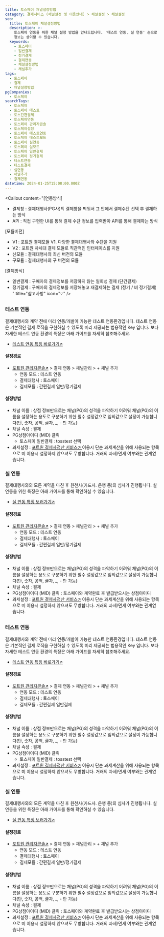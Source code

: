 ```yaml
---
title: 토스페이 채널설정방법
category: 결제서비스 (채널설정 및 이용안내) > 채널설정 > 채널설정
seo:
  title: 토스페이 채널설정방법
  description: >-
    토스페이 연동을 위한 채널 설정 방법을 안내드립니다. '테스트 연동, 실 연동' 순으로 이뤄지며, 결제대행사와 연동방식별로 설정하는
    정보는 상이할 수 있습니다.
  keywords:
    - 토스페이
    - 일반결제
    - 정기결제
    - 결제연동
    - 채널설정방법
    - 채널추가
tags:
  - 토스페이
  - 결제
  - 채널설정방법
pgCompanies:
  - 토스페이
searchTags:
  - 토스페이
  - 토스페이 테스트
  - 토스간편결제
  - 토스페이연동
  - 토스페이 관리자콘솔
  - 토스페이설정
  - 토스페이 테스트연동
  - 토스페이 테스트모드
  - 토스페이 실연동
  - 토스페이 실모드
  - 토스페이 일반결제
  - 토스페이 정기결제
  - 테스트연동
  - 테스트결제
  - 실연동
  - 채널추가
  - 결제연동
datetime: 2024-01-25T15:00:00.000Z
---
```


<Callout content="결제 연동을 위한 채널 설정 방법을 안내해 드립니다.
결제 연동을 위해서 채널설정은 필수이며 결제대행사와 연동방식별로 설정하는 정보는 상이할 수 있습니다.
또한 채널 설정 없이 결제 연동을 하실 경우 정상적인 호출이 불가하며, 오류가 발생됩니다." />

<Highlight url="#7_간편결제-일반결제" text="토스페이 일반결제 설정 바로가기 ↓" />

<Callout content="[연동방식]
- 결제창 : 결제대행사(PG사)의 결제창을 띄워서 그 안에서 결제수단 선택 후 결제하는 방식
- API : 직접 구현한 UI를 통해 결제 수단 정보를 입력받아 API를 통해 결제하는 방식

[모듈버전]
- V1 : 포트원 결제모듈 V1. 다양한 결제대행사와 수단을 지원
- V2 : 포트원 차세대 결제 모듈로 직관적인 인터페이스를 지원
- 신모듈 : 결제대행사의 최신 버전의 모듈
- 구모듈 : 결제대행사의 구 버전의 모듈

[결제방식]
- 일반결제 : 구매자의 결제정보를 저장하지 않는 일회성 결제 (단건결제)
- 정기결제 : 구매자의 결제정보를 저장해놓고 재결제하는 결제 (정기 / 비 정기결제)
" title="참고사항" icon="💡" />

## <Highlight text="간편결제 일반/정기결제" />

### **테스트 연동**

결제대행사와 계약 전에 미리 연동/개발이 가능한 테스트 연동환경입니다. 테스트 연동은 기본적인 결제 로직을 구현하실 수 있도록 미리 제공되는 범용적인 Key 입니다. 보다 자세한 테스트 연동 환경의 특징은 아래 가이드를 자세히 참조해주세요.

- [테스트 연동 특징 바로가기↗](https://help.portone.io/category/procedure/payment-integration/test?page=1)



#### **설정경로**

- [포트원 관리자콘솔↗](https://admin.portone.io/) > 결제 연동 > 채널관리 > + 채널 추가
  - 연동 모드 : 테스트 연동
  - 결제대행사 : 토스페이
  - 결제모듈 : 간편결제 일반/정기결제

#### **설정방법**

- 채널 이름 : 상점 정보만으로는 채널(PG)의 성격을 파악하기 어려워 채널(PG)의 이름을 설정하는 용도로 구분하기 위한 필수 설정값으로 임의값으로 설정이 가능합니다(단, 숫자, 공백, 글자, \_, - 만 가능)
- 채널 속성 : 결제
- PG상점아이디 (MID) 클릭
  - 토스페이 일반결제 : tosstest 선택
- 과세설정 : [포트원 결제사정산 서비스↗ ](https://admin.portone.io/reconciliation/summary)이용시 단순 과세계산을 위해 사용되는 항목으로 미 이용시 설정하지 않으셔도 무방합니다. 거래의 과세/면세 여부와는 관계없습니다.

### **실 연동**

결제대행사와의 모든 계약을 마친 후 원천사(카드사. 은행 등)의 심사가 진행됩니다. 실 연동을 위한 특징은 아래 가이드를 통해 확인하실 수 있습니다.

- [실 연동 특징 보러가기↗](https://help.portone.io/category/procedure/payment-integration/real?page=1)

<Callout content="발급된 상점 아이디의 카드사 심사가 이루어지지 않았을 경우 결제가 실패되오니 카드사 심사 완료 여부를 체크해 주세요!
" title=" 체크사항" icon="💡" />



#### **설정경로**

- [포트원 관리자콘솔↗](https://admin.portone.io/) > 결제 연동 > 채널관리 > + 채널 추가
  - 연동 모드 : 테스트 연동
  - 결제대행사 : 토스페이
  - 결제모듈 : 간편결제 일반/정기결제

#### **설정방법**

- 채널 이름 : 상점 정보만으로는 채널(PG)의 성격을 파악하기 어려워 채널(PG)의 이름을 설정하는 용도로 구분하기 위한 필수 설정값으로 임의값으로 설정이 가능합니다(단, 숫자, 공백, 글자, \_, - 만 가능)
- 채널 속성 : 결제
- PG상점아이디 (MID) 클릭 : 토스페이와 계약완료 후 발급받으시는 상점아이디
- 과세설정 : [포트원 결제사정산 서비스↗](https://admin.portone.io/reconciliation/summary) 이용시 단순 과세계산을 위해 사용되는 항목으로 미 이용시 설정하지 않으셔도 무방합니다. 거래의 과세/면세 여부와는 관계없습니다.

<Callout title="V2 토스페이 일반/정기결제  개발가이드 보러가기↗" />

<Callout title="V1 토스페이 일반/정기결제  개발가이드 보러가기↗" />

## <Highlight text="간편결제 일반결제" />

### **테스트 연동**

결제대행사와 계약 전에 미리 연동/개발이 가능한 테스트 연동환경입니다. 테스트 연동은 기본적인 결제 로직을 구현하실 수 있도록 미리 제공되는 범용적인 Key 입니다. 보다 자세한 테스트 연동 환경의 특징은 아래 가이드를 자세히 참조해주세요.

- [테스트 연동 특징 바로가기↗](https://help.portone.io/category/procedure/payment-integration/test?page=1)



#### **설정경로**

- [포트원 관리자콘솔↗](https://admin.portone.io/) > 결제 연동 > 채널관리 > + 채널 추가
  - 연동 모드 : 테스트 연동
  - 결제대행사 : 토스페이
  - 결제모듈 : 간편결제 일반결제

#### **설정방법**

- 채널 이름 : 상점 정보만으로는 채널(PG)의 성격을 파악하기 어려워 채널(PG)의 이름을 설정하는 용도로 구분하기 위한 필수 설정값으로 임의값으로 설정이 가능합니다(단, 숫자, 공백, 글자, \_, - 만 가능)
- 채널 속성 : 결제
- PG상점아이디 (MID) 클릭
  - 토스페이 일반결제 : tosstest 선택
- 과세설정 : [포트원 결제사정산 서비스↗](https://admin.portone.io/reconciliation/summary) 이용시 단순 과세계산을 위해 사용되는 항목으로 미 이용시 설정하지 않으셔도 무방합니다. 거래의 과세/면세 여부와는 관계없습니다.

### **실 연동**

결제대행사와의 모든 계약을 마친 후 원천사(카드사. 은행 등)의 심사가 진행됩니다. 실 연동을 위한 특징은 아래 가이드를 통해 확인하실 수 있습니다.

- [실 연동 특징 보러가기↗](https://help.portone.io/category/procedure/payment-integration/real?page=1)

<Callout content="발급된 상점 아이디의 카드사 심사가 이루어지지 않았을 경우 결제가 실패되오니 카드사 심사 완료 여부를 체크해 주세요!
" title=" 체크사항" icon="💡" />



#### **설정경로**

- [포트원 관리자콘솔↗](https://admin.portone.io/) > 결제 연동 > 채널관리 > + 채널 추가
  - 연동 모드 : 테스트 연동
  - 결제대행사 : 토스페이
  - 결제모듈 : 간편결제 일반/정기결제

#### **설정방법**

- 채널 이름 : 상점 정보만으로는 채널(PG)의 성격을 파악하기 어려워 채널(PG)의 이름을 설정하는 용도로 구분하기 위한 필수 설정값으로 임의값으로 설정이 가능합니다(단, 숫자, 공백, 글자, \_, - 만 가능)
- 채널 속성 : 결제
- PG상점아이디 (MID) 클릭 : 토스페이와 계약완료 후 발급받으시는 상점아이디
- 과세설정 : [포트원 결제사정산 서비스↗](https://admin.portone.io/reconciliation/summary) 이용시 단순 과세계산을 위해 사용되는 항목으로 미 이용시 설정하지 않으셔도 무방합니다. 거래의 과세/면세 여부와는 관계없습니다.

<Callout title="토스페이 일반결제 개발가이드 보러가기↗" />
